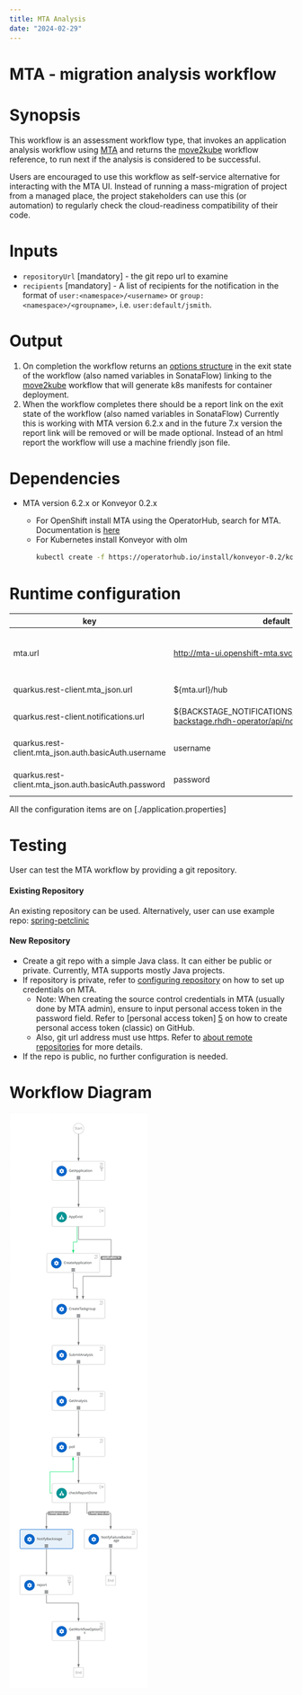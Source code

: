```yaml
---
title: MTA Analysis
date: "2024-02-29"
---
```


# MTA - migration analysis workflow

# Synopsis

This workflow is an assessment workflow type, that invokes an application analysis workflow using [MTA][1]
and returns the [move2kube][3] workflow reference, to run next if the analysis is considered to be successful.

Users are encouraged to use this workflow as self-service alternative for interacting with the MTA UI. Instead of running
a mass-migration of project from a managed place, the project stakeholders can use this (or automation) to regularly check
the cloud-readiness compatibility of their code.

# Inputs

- `repositoryUrl` [mandatory] - the git repo url to examine
- `recipients` [mandatory] - A list of recipients for the notification in the format of `user:<namespace>/<username>` or `group:<namespace>/<groupname>`, i.e. `user:default/jsmith`.

# Output

1. On completion the workflow returns an [options structure][2] in the exit state of the workflow (also named variables in SonataFlow)
   linking to the [move2kube][3] workflow that will generate k8s manifests for container deployment.
1. When the workflow completes there should be a report link on the exit state of the workflow (also named variables in SonataFlow)
   Currently this is working with MTA version 6.2.x and in the future 7.x version the report link will be removed or will be made
   optional. Instead of an html report the workflow will use a machine friendly json file.

# Dependencies

- MTA version 6.2.x or Konveyor 0.2.x

  - For OpenShift install MTA using the OperatorHub, search for MTA. Documentation is [here][1]
  - For Kubernetes install Konveyor with olm
    ```bash
    kubectl create -f https://operatorhub.io/install/konveyor-0.2/konveyor-operator.yaml
    ```

# Runtime configuration

| key                                                  | default                                                                                    | description                               |
| ---------------------------------------------------- | ------------------------------------------------------------------------------------------ | ----------------------------------------- |
| mta.url                                              | http://mta-ui.openshift-mta.svc.cluster.local:8080                                         | Endpoint (with protocol and port) for MTA |
| quarkus.rest-client.mta_json.url                     | ${mta.url}/hub                                                                             | MTA hub api                               |
| quarkus.rest-client.notifications.url                | ${BACKSTAGE_NOTIFICATIONS_URL:http://backstage-backstage.rhdh-operator/api/notifications/} | Backstage notification url                |
| quarkus.rest-client.mta_json.auth.basicAuth.username | username                                                                                   | Username for the MTA api                  |
| quarkus.rest-client.mta_json.auth.basicAuth.password | password                                                                                   | Password for the MTA api                  |

All the configuration items are on [./application.properties]

# Testing

User can test the MTA workflow by providing a git repository.

#### Existing Repository

An existing repository can be used. Alternatively, user can use example repo: [spring-petclinic][7]

#### New Repository

- Create a git repo with a simple Java class. It can either be public or private.
  Currently, MTA supports mostly Java projects.
- If repository is private, refer to [configuring repository][4] on how to set up credentials on MTA.
  - Note: When creating the source control credentials in MTA (usually done by MTA admin), ensure to input personal access token in the password field.
    Refer to [personal access token] [5] on how to create personal access token (classic) on GitHub.
  - Also, git url address must use https. Refer to [about remote repositories][6] for more details.
- If the repo is public, no further configuration is needed.

# Workflow Diagram

![mta workflow diagram](https://github.com/parodos-dev/serverless-workflows/blob/main/mta/mta.svg?raw=true)

[1]: https://developers.redhat.com/products/mta/download
[2]: https://github.com/parodos-dev/serverless-workflows/blob/main/assessment/schema/workflow-options-output-schema.json
[3]: https://github.com/parodos-dev/serverless-workflows/tree/main/move2kube
[4]: https://docs.redhat.com/en/documentation/migration_toolkit_for_applications/6.2/html-single/user_interface_guide/index#configuring-credentials
[5]: https://docs.github.com/en/authentication/keeping-your-account-and-data-secure/managing-your-personal-access-tokens#creating-a-personal-access-token-classic
[6]: https://docs.github.com/en/get-started/getting-started-with-git/about-remote-repositories
[7]: https://github.com/spring-projects/spring-petclinic
